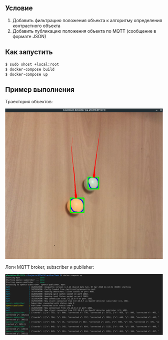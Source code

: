 ## Условие

1. Добавить фильтрацию положения объекта к алгоритму определения контрастного объекта
2. Добавить публикацию положения объекта по MQTT (сообщение в формате JSON)

## Как запустить

```
$ sudo xhost +local:root
$ docker-compose build
$ docker-compose up
```

## Пример выполнения

Траектория объектов:

![Траектории](tracks.png)

Логи MQTT broker, subscriber и publisher:

![Логи](mqtt_logs.png)
